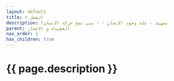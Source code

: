 ```yaml
---
layout: default
title: الفصل ٢
description: تمهيد - علة وجود الإنسان - ١ متى تصح حركة الإنسان؟
parent: العقيدة و الاعجاز
nav_order: 1
has_children: true
---
```


# {{ page.description }}
